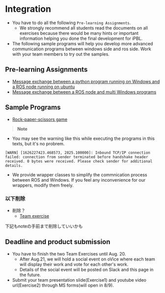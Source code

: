 # Integration

- You have to do all the following `Pre-learning Assignments`.
  - We strongly recommend all students read the documents on all exercises because there would be many hints or important information helping you done the final development for iPBL.
- The following sample programs will help you develop more advanced communication programs between windows side and ros side. Work with your team members to try out the samples.

## Pre-learning Assignments
  - [Message exchange between a python program running on Windows and a ROS node running on ubuntu](win_single/win_single.md)
  - [Message exchange between a ROS node and multi Windows programs](win_multi/win_multi.md)

## Sample Programs
  - [Rock-paper-scissors game](win_single/rps.md)

> **Note**
- You may see the warning like this while executing the programs in this texts, but it's no probrem.

```shell
[WARN] [1626227423.468573, 2825.100000]: Inbound TCP/IP connection failed: connection from sender terminated before handshake header received. 0 bytes were received. Please check sender for additional details.
```

- We provide wrapper classes to simplify the commnication process between ROS and Windows. If you feel any inconvenience for our wrappers, modify them freely.

### 以下削除

- 削除？
  - [Team exercise](team_exercise/team_exercise.md)

下記もnoteの手前まで削除していいかも
## Deadline and product submission
- You have to finish the two Team Exercises until Aug. 20.
  - After Aug.21, we will hold a social event on oVice where each team will display their work and vote for each other's work.
  - Details of the social event will be posted on Slack and this page in the future.
- Submit your team presentation slide(Exercise1) and youtube video url(Exercise2) through MS forms(will open in 8/9). 